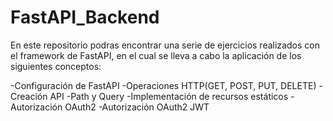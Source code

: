 # FastAPI_Backend
En este repositorio podras encontrar una serie de ejercicios realizados con el framework de FastAPI, en el cual se lleva a cabo la aplicación de los siguientes conceptos:

-Configuración de FastAPI
-Operaciones HTTP(GET, POST, PUT, DELETE)
-Creación API
-Path y Query
-Implementación de recursos estáticos
-Autorización OAuth2
-Autorización OAuth2 JWT
